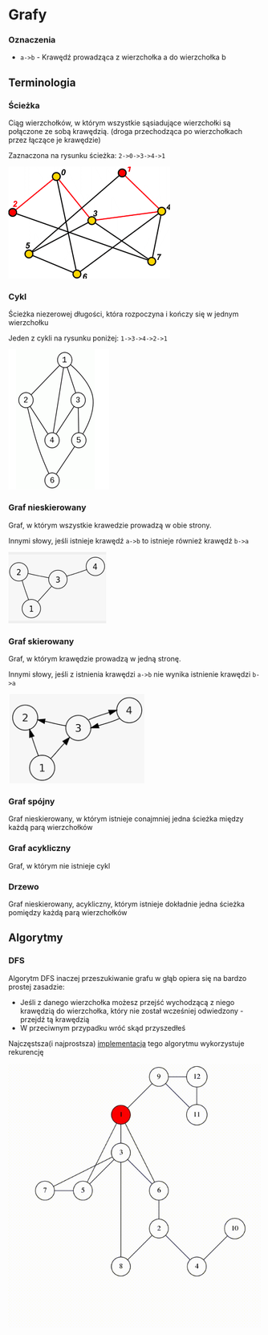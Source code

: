 # Grafy

### Oznaczenia
- `a->b` - Krawędź prowadząca z wierzchołka a do wierzchołka b 

## Terminologia

### Ścieżka
Ciąg wierzchołków, w którym wszystkie sąsiadujące wierzchołki są połączone ze sobą
krawędzią. (droga przechodząca po wierzchołkach przez łączące je krawędzie)

Zaznaczona na rysunku ścieżka:
`2->0->3->4->1`

![sciezka](/zdjecia/sciezka.png)

### Cykl
Ścieżka niezerowej długości, która rozpoczyna i kończy się w jednym wierzchołku

Jeden z cykli na rysunku poniżej: `1->3->4->2->1`

![cykl](/zdjecia/cykl.png)

### Graf nieskierowany
Graf, w którym wszystkie krawedzie prowadzą w obie strony.

Innymi słowy, jeśli istnieje krawędź `a->b` to istnieje również krawędź `b->a`

![Graf nieskierowany](/zdjecia/nieskierowany.png)

### Graf skierowany
Graf, w którym krawędzie prowadzą w jedną stronę.

Innymi słowy, jeśli z istnienia krawędzi `a->b` nie wynika istnienie krawędzi `b->a`

![Graf skierowany](/zdjecia/skierowany.png)
### Graf spójny
Graf nieskierowany, w którym istnieje conajmniej jedna ścieżka między każdą parą wierzchołków

### Graf acykliczny
Graf, w którym nie istnieje cykl

### Drzewo 
Graf nieskierowany, acykliczny, którym istnieje dokładnie jedna ścieżka pomiędzy każdą parą wierzchołków

## Algorytmy

### DFS
Algorytm DFS inaczej przeszukiwanie grafu w głąb opiera się na bardzo prostej zasadzie:

- Jeśli z danego wierzchołka możesz przejść wychodzącą z niego krawędzią do
wierzchołka, który nie został wcześniej odwiedzony - przejdź tą krawędzią
- W przeciwnym przypadku wróć skąd przyszedłeś

Najczęstsza(i najprostsza) [implementacja](/grafy/dfs.cpp) tego algorytmu wykorzystuje rekurencję 

![DFS animacja](/zdjecia/dfs_animation.png)